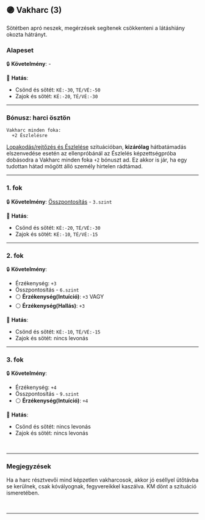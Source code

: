 ## 🟣 Vakharc (3)

Sötétben apró neszek, megérzések segítenek csökkenteni a látáshiány okozta hátrányt.

### Alapeset

🔒 **Követelmény**: -

🌟 **Hatás**:
- Csönd és sötét: `KÉ:-30`, `TÉ/VÉ:-50`
- Zajok és sötét: `KÉ:-20`, `TÉ/VÉ:-30`


---
### Bónusz: harci ösztön

```
Vakharc minden foka:
  +2 Észlelésre
```

[Lopakodás/rejtőzés és Észlelése](../szituaciok/lopakodas_rejtozes_es_eszlelese.md) szituációban, **kizárólag** hátbatámadás elszenvedése esetén az ellenpróbánál az Észlelés képzettségpróba dobásodra a Vakharc minden foka `+2` bónuszt ad. Ez akkor is jár, ha egy tudottan hátad mögött álló személy hirtelen rádtámad.

---
### 1. fok

🔒 **Követelmény**: [Összpontosítás](../kepzettsegek.primer.misztikus/osszpontositas.md) - `3.szint`

🌟 **Hatás**:
- Csönd és sötét: `KÉ:-20`, `TÉ/VÉ:-30`
- Zajok és sötét: `KÉ:-10`, `TÉ/VÉ:-15`

---
### 2. fok

🔒 **Követelmény**:
- Érzékenység: `+3`
- Összpontosítás - `6.szint`
- ⚪ **Érzékenység(Intuíció)**: `+3`
  VAGY
- ⚪ **Érzékenység(Hallás)**: `+3`

🌟 **Hatás**:
- Csönd és sötét: `KÉ:-10`, `TÉ/VÉ:-15`
- Zajok és sötét: nincs levonás

---
### 3. fok

🔒 **Követelmény**:
- Érzékenység: `+4`
- Összpontosítás - `9.szint`
- ⚪ **Érzékenység(Intuíció)**: `+4`

🌟 **Hatás**:
- Csönd és sötét: nincs levonás
- Zajok és sötét: nincs levonás

<br />

---
### Megjegyzések

Ha a harc résztvevői mind képzetlen vakharcosok, akkor jó eséllyel ütőtávba se kerülnek, csak kóvályognak, fegyvereikkel kaszálva. KM dönt a szituáció ismeretében.

<br />

---
